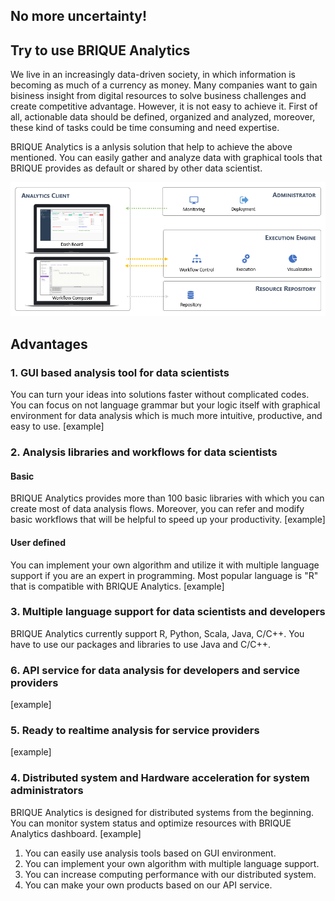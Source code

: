 ## No more uncertainty!

## Try to use BRIQUE Analytics
We live in an increasingly data-driven society, in which information is becoming as much of a currency as money. Many companies want to gain bisiness insight from digital resources to solve business challenges and create competitive advantage. 
However, it is not easy to achieve it. First of all, actionable data should be defined, organized and analyzed, moreover, these kind of tasks could be time consuming and need expertise.

BRIQUE Analytics is a anlysis solution that help to achieve the above mentioned. You can easily gather and analyze data with graphical tools that BRIQUE provides as default or shared by other data scientist.

![Composition](ba_composition.PNG)


## Advantages

### 1. GUI based analysis tool for data scientists
You can turn your ideas into solutions faster without complicated codes. You can focus on not language grammar but your logic itself with graphical environment for data analysis which is much more intuitive, productive, and easy to use.
[example]

### 2. Analysis libraries and workflows for data scientists
#### Basic
BRIQUE Analytics provides more than 100 basic libraries with which you can create most of data analysis flows. Moreover, you can refer and modify basic workflows that will be helpful to speed up your productivity.
[example]
#### User defined
You can implement your own algorithm and utilize it with multiple language support if you are an expert in programming. Most popular language is "R" that is compatible with BRIQUE Analytics.
[example]

### 3. Multiple language support for data scientists and developers
BRIQUE Analytics currently support R, Python, Scala, Java, C/C++. You have to use our packages and libraries to use Java and C/C++.

### 6. API service for data analysis for developers and service providers
[example]

### 5. Ready to realtime analysis for service providers
[example]

### 4. Distributed system and Hardware acceleration for system administrators
BRIQUE Analytics is designed for distributed systems from the beginning. You can monitor system status and optimize resources with BRIQUE Analytics dashboard.
[example]

1. You can easily use analysis tools based on GUI environment.
2. You can implement your own algorithm with multiple language support.
3. You can increase computing performance with our distributed system.
4. You can make your own products based on our API service.
